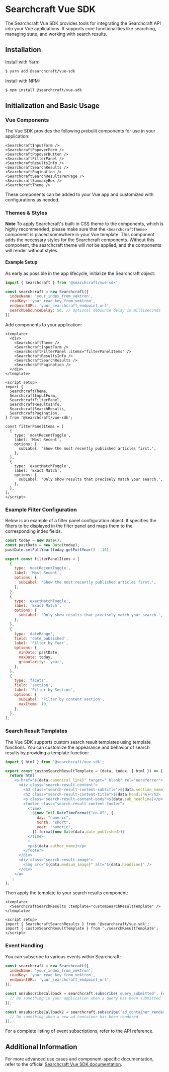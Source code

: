 # Searchcraft Vue SDK

The Searchcraft Vue SDK provides tools for integrating the Searchcraft API into your Vue applications. It supports core functionalities like searching, managing state, and working with search results.

## Installation

Install with Yarn:

```bash
$ yarn add @searchcraft/vue-sdk
```

Install with NPM:

```bash
$ npm install @searchcraft/vue-sdk
```

## Initialization and Basic Usage

### Vue Components

The Vue SDK provides the following prebuilt components for use in your application:

```vue
<SearchcraftInputForm />
<SearchcraftPopoverForm />
<SearchcraftPopoverButton />
<SearchcraftFilterPanel />
<SearchcraftResultsInfo />
<SearchcraftSearchResults />
<SearchcraftPagination />
<SearchcraftSearchResultsPerPage />
<SearchcraftSummaryBox />
<SearchcraftTheme />
```

These components can be added to your Vue app and customized with configurations as needed.

### Themes & Styles

**Note** To apply Searchcraft's built-in CSS theme to the components, which is highly recommended, please make sure that the `<SearchcraftTheme>` component is placed somewhere in your Vue template. This component adds the necessary styles for the Searchcraft components. Without this component, the searchcraft theme will _not_ be applied, and the components will render without styles.

#### Example Setup

As early as possible in the app lifecycle, initialize the Searchcraft object:

```js
import { Searchcraft } from '@searchcraft/vue-sdk';

const searchcraft = new Searchcraft({
  indexName: 'your_index_from_vektron',
  readKey: 'your_read_key_from_vektron',
  endpointURL: 'your_searchcraft_endpoint_url',
  searchDebounceDelay: 50, // Optional debounce delay in milliseconds
})
```

Add components to your application:

```vue
<template>
  <div>
    <SearchcraftTheme />
    <SearchcraftInputForm />
    <SearchcraftFilterPanel :items="filterPanelItems" />
    <SearchcraftResultsInfo />
    <SearchcraftSearchResults />
    <SearchcraftPagination />
  </div>
</template>

<script setup>
import {
  SearchcraftTheme,
  SearchcraftInputForm,
  SearchcraftFilterPanel,
  SearchcraftResultsInfo,
  SearchcraftSearchResults,
  SearchcraftPagination,
} from '@searchcraft/vue-sdk';

const filterPanelItems = [
  {
    type: 'mostRecentToggle',
    label: 'Most Recent',
    options: {
      subLabel: 'Show the most recently published articles first.',
    },
  },
  {
    type: 'exactMatchToggle',
    label: 'Exact Match',
    options: {
      subLabel: 'Only show results that precisely match your search.',
    },
  },
];
</script>
```

### Example Filter Configuration

Below is an example of a filter panel configuration object. It specifies the filters to be displayed in the filter panel and maps them to the corresponding index fields.

```js
const today = new Date();
const pastDate = new Date(today);
pastDate.setFullYear(today.getFullYear() - 10);

export const filterPanelItems = [
  {
    type: 'mostRecentToggle',
    label: 'Most Recent',
    options: {
      subLabel: 'Show the most recently published articles first.',
    },
  },
  {
    type: 'exactMatchToggle',
    label: 'Exact Match',
    options: {
      subLabel: 'Only show results that precisely match your search.',
    },
  },
  {
    type: 'dateRange',
    field: 'date_published',
    label: 'Filter by Year',
    options: {
      minDate: pastDate,
      maxDate: today,
      granularity: 'year',
    },
  },
  {
    type: 'facets',
    field: 'section',
    label: 'Filter by Section',
    options: {
      subLabel: 'Filter by content section',
      maxItems: 10,
    },
  },
];
```

### Search Result Templates

The Vue SDK supports custom search result templates using template functions. You can customize the appearance and behavior of search results by providing a template function:

```js
import { html } from '@searchcraft/vue-sdk';

export const customSearchResultTemplate = (data, index, { html }) => {
  return html`
    <a href="${data.canonical_link}" target="_blank" rel="noreferrer">
      <div class="search-result-content">
        <h3 class="search-result-content-subtitle">${data.section_name}</h3>
        <h2 class="search-result-content-title">${data.headline}</h2>
        <p class="search-result-content-body">${data.sub_headline}</p>
        <footer class="search-result-content-footer">
          <time>
            ${new Intl.DateTimeFormat("en-US", {
              day: "numeric",
              month: "short",
              year: "numeric",
            }).format(new Date(data.date_published))}
          </time>
          •
          <p>${data.author_name}</p>
        </footer>
      </div>
      <div class="search-result-image">
        <img src="${data.medium_image}" alt="${data.headline}" />
      </div>
    </a>
  `;
};
```

Then apply the template to your search results component:

```vue
<template>
  <SearchcraftSearchResults :template="customSearchResultTemplate" />
</template>

<script setup>
import { SearchcraftSearchResults } from '@searchcraft/vue-sdk';
import { customSearchResultTemplate } from './searchResultTemplate';
</script>
```

### Event Handling

You can subscribe to various events within Searchcraft:

```js
const searchcraft = new Searchcraft({
  indexName: 'your_index_from_vektron',
  readKey: 'your_read_key_from_vektron',
  endpointURL: 'your_searchcraft_endpoint_url',
});

const unsubscribeCallback = searchcraft.subscribe('query_submitted', (event) => {
  // Do something in your application when a query has been submitted
});

const unsubscribeCallback2 = searchcraft.subscribe('ad_container_rendered', (event) => {
  // Do something when a new ad container has been rendered
});
```

For a complete listing of event subscriptions, refer to the API reference.

## Additional Information

For more advanced use cases and component-specific documentation, refer to the official [Searchcraft Vue SDK documentation](https://docs.searchcraft.io/).
